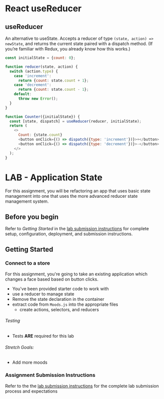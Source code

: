 # React useReducer

## useReducer

An alternative to useState. Accepts a reducer of type
`(state, action) => newState`, and returns the current
state paired with a dispatch method. (If you’re familiar
with Redux, you already know how this works.)

```js
const initialState = {count: 0};

function reducer(state, action) {
  switch (action.type) {
    case 'increment':
      return {count: state.count + 1};
    case 'decrement':
      return {count: state.count - 1};
    default:
      throw new Error();
  }
}

function Counter({initialState}) {
  const [state, dispatch] = useReducer(reducer, initialState);
  return (
    <>
      Count: {state.count}
      <button onClick={() => dispatch({type: 'increment'})}>+</button>
      <button onClick={() => dispatch({type: 'decrement'})}>-</button>
    </>
  );
}
```

# LAB - Application State

For this assignment, you will be refactoring an app that uses basic
state management into one that uses the more advanced reducer state
management system.

## Before you begin
Refer to *Getting Started*  in the [lab submission instructions](../../../reference/submission-instructions/labs/README.md) for complete setup, configuration, deployment, and submission instructions.

## Getting Started

### Connect to a store

For this assignment, you're going to take an existing application which
changes a face based based on button clicks.

* You've been provided starter code to work with
* use a reducer to manage state
* Remove the state declaration in the container
* extract code from `Moods.js` into the appropriate files
  * create actions, selectors, and reducers

###### Testing

* Tests **ARE** required for this lab

###### Stretch Goals:

* Add more moods

### Assignment Submission Instructions

Refer to the the [lab submission instructions](../../../reference/submission-instructions/labs/README.md) for the complete lab submission process and expectations
